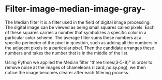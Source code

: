 # Filter-image-median-image-gray-
The Median filter 
It is a filter used in the field of digital image processing. The digital image can be viewed as being small squares called pixels. Each of these squares carries a number that symbolizes a specific color in a particular color scheme. The average filter sums these numbers at a specific perimeter of the pixel in question, such as adding all the numbers in the adjacent pixels to a particular pixel. Then the candidate arranges these numbers and takes the number that is in the middle of the list. 

Using Python we applied the Median filter "three times(3-5-8)" in order to remove noise at the images of chameleons (lizard_noisy.png), we then notice the image becomes clearer after each filtering process.

